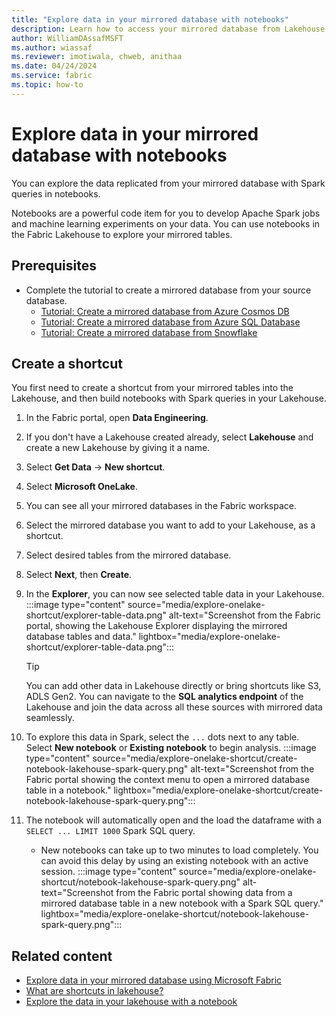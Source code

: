 ```yaml
---
title: "Explore data in your mirrored database with notebooks"
description: Learn how to access your mirrored database from Lakehouse and Spark queries in Notebooks.
author: WilliamDAssafMSFT
ms.author: wiassaf
ms.reviewer: imotiwala, chweb, anithaa
ms.date: 04/24/2024
ms.service: fabric
ms.topic: how-to
---
```

# Explore data in your mirrored database with notebooks

You can explore the data replicated from your mirrored database with Spark queries in notebooks.

Notebooks are a powerful code item for you to develop Apache Spark jobs and machine learning experiments on your data. You can use notebooks in the Fabric Lakehouse to explore your mirrored tables.

## Prerequisites

- Complete the tutorial to create a mirrored database from your source database.
    - [Tutorial: Create a mirrored database from Azure Cosmos DB](azure-cosmos-db-tutorial.md)
    - [Tutorial: Create a mirrored database from Azure SQL Database](azure-sql-database-tutorial.md)
    - [Tutorial: Create a mirrored database from Snowflake](snowflake-tutorial.md)

## Create a shortcut

You first need to create a shortcut from your mirrored tables into the Lakehouse, and then build notebooks with Spark queries in your Lakehouse.

1. In the Fabric portal, open **Data Engineering**.
1. If you don't have a Lakehouse created already, select **Lakehouse** and create a new Lakehouse by giving it a name.
1. Select **Get Data** -> **New shortcut**.
1. Select **Microsoft OneLake**.
1. You can see all your mirrored databases in the Fabric workspace.
1. Select the mirrored database you want to add to your Lakehouse, as a shortcut.
1. Select desired tables from the mirrored database.
1. Select **Next**, then **Create**.
1. In the **Explorer**, you can now see selected table data in your Lakehouse.
    :::image type="content" source="media/explore-onelake-shortcut/explorer-table-data.png" alt-text="Screenshot from the Fabric portal, showing the Lakehouse Explorer displaying the mirrored database tables and data." lightbox="media/explore-onelake-shortcut/explorer-table-data.png":::

    > [!TIP]
    > You can add other data in Lakehouse directly or bring shortcuts like S3, ADLS Gen2. You can navigate to the **SQL analytics endpoint** of the Lakehouse and join the data across all these sources with mirrored data seamlessly. 

1. To explore this data in Spark, select the `...` dots next to any table. Select **New notebook** or **Existing notebook** to begin analysis.
    :::image type="content" source="media/explore-onelake-shortcut/create-notebook-lakehouse-spark-query.png" alt-text="Screenshot from the Fabric portal showing the context menu to open a mirrored database table in a notebook." lightbox="media/explore-onelake-shortcut/create-notebook-lakehouse-spark-query.png":::

1. The notebook will automatically open and the load the dataframe with a `SELECT ... LIMIT 1000` Spark SQL query.
    - New notebooks can take up to two minutes to load completely. You can avoid this delay by using an existing notebook with an active session.
    :::image type="content" source="media/explore-onelake-shortcut/notebook-lakehouse-spark-query.png" alt-text="Screenshot from the Fabric portal showing data from a mirrored database table in a new notebook with a Spark SQL query." lightbox="media/explore-onelake-shortcut/notebook-lakehouse-spark-query.png":::


## Related content

- [Explore data in your mirrored database using Microsoft Fabric](explore.md)
- [What are shortcuts in lakehouse?](../../data-engineering/lakehouse-shortcuts.md)
- [Explore the data in your lakehouse with a notebook](../../data-engineering/lakehouse-notebook-explore.md)
